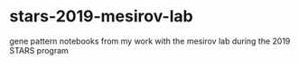 # stars-2019-mesirov-lab
gene pattern notebooks from my work with the mesirov lab during the 2019 STARS program
